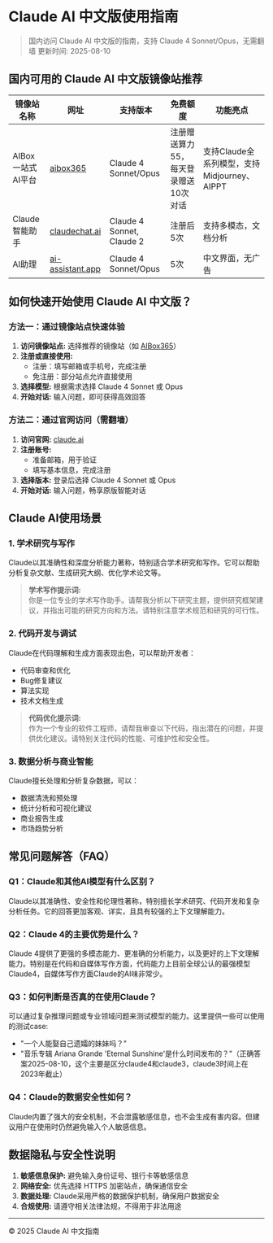 # Claude AI 中文版使用指南

> 国内访问 Claude AI 中文版的指南，支持 Claude 4 Sonnet/Opus，无需翻墙
> 更新时间: 2025-08-10

## 国内可用的 Claude AI 中文版镜像站推荐

| 镜像站名称 | 网址 | 支持版本 | 免费额度 | 功能亮点 |
|------------|------|----------|-----------|-----------|
| AIBox 一站式AI平台 | [aibox365](https://chat.aibox365.cn) | Claude 4 Sonnet/Opus | 注册赠送算力55，每天登录赠送10次对话 | 支持Claude全系列模型，支持Midjourney、AIPPT |
| Claude智能助手 | [claudechat.ai](https://claudechat.ai) | Claude 4 Sonnet, Claude 2 | 注册后5次 | 支持多模态，文档分析 |
| AI助理 | [ai-assistant.app](https://ai-assistant.app) | Claude 4 Sonnet/Opus | 5次 | 中文界面，无广告 |

## 如何快速开始使用 Claude AI 中文版？

### 方法一：通过镜像站点快速体验

1. **访问镜像站点:** 选择推荐的镜像站（如 [AIBox365](https://chat.aibox365.cn)）
2. **注册或直接使用:**
   - 注册：填写邮箱或手机号，完成注册
   - 免注册：部分站点允许直接使用
3. **选择模型:** 根据需求选择 Claude 4 Sonnet 或 Opus
4. **开始对话:** 输入问题，即可获得高效回答

### 方法二：通过官网访问（需翻墙）

1. **访问官网:** [claude.ai](https://claude.ai)
2. **注册账号:**
   - 准备邮箱，用于验证
   - 填写基本信息，完成注册
3. **选择版本:** 登录后选择 Claude 4 Sonnet 或 Opus
4. **开始对话:** 输入问题，畅享原版智能对话

## Claude AI使用场景

### 1. 学术研究与写作

Claude以其准确性和深度分析能力著称，特别适合学术研究和写作。它可以帮助分析复杂文献、生成研究大纲、优化学术论文等。

> **学术写作提示词:**  
> 你是一位专业的学术写作助手。请帮我分析以下研究主题，提供研究框架建议，并指出可能的研究方向和方法。请特别注意学术规范和研究的可行性。

### 2. 代码开发与调试

Claude在代码理解和生成方面表现出色，可以帮助开发者：
- 代码审查和优化
- Bug修复建议
- 算法实现
- 技术文档生成

> **代码优化提示词:**  
> 作为一个专业的软件工程师，请帮我审查以下代码，指出潜在的问题，并提供优化建议。请特别关注代码的性能、可维护性和安全性。

### 3. 数据分析与商业智能

Claude擅长处理和分析复杂数据，可以：
- 数据清洗和预处理
- 统计分析和可视化建议
- 商业报告生成
- 市场趋势分析

## 常见问题解答（FAQ）

### Q1：Claude和其他AI模型有什么区别？
Claude以其准确性、安全性和伦理性著称，特别擅长学术研究、代码开发和复杂分析任务。它的回答更加客观、详实，且具有较强的上下文理解能力。

### Q2：Claude 4的主要优势是什么？
Claude 4提供了更强的多模态能力、更准确的分析能力，以及更好的上下文理解能力。特别是在代码和自媒体写作方面，代码能力上目前全球公认的最强模型Claude4，自媒体写作方面Claude的AI味非常少。

### Q3：如何判断是否真的在使用Claude？
可以通过复杂推理问题或专业领域问题来测试模型的能力。这里提供一些可以使用的测试case:
- "一个人能娶自己遗孀的妹妹吗？"
- "音乐专辑 Ariana Grande 'Eternal Sunshine'是什么时间发布的？"（正确答案2025-08-10，这个主要是区分claude4和claude3，claude3时间上在2023年截止）

### Q4：Claude的数据安全性如何？
Claude内置了强大的安全机制，不会泄露敏感信息，也不会生成有害内容。但建议用户在使用时仍然避免输入个人敏感信息。

## 数据隐私与安全性说明

1. **敏感信息保护:** 避免输入身份证号、银行卡等敏感信息
2. **网络安全:** 优先选择 HTTPS 加密站点，确保通信安全
3. **数据处理:** Claude采用严格的数据保护机制，确保用户数据安全
4. **合规使用:** 请遵守相关法律法规，不得用于非法用途

---

© 2025 Claude AI 中文指南
